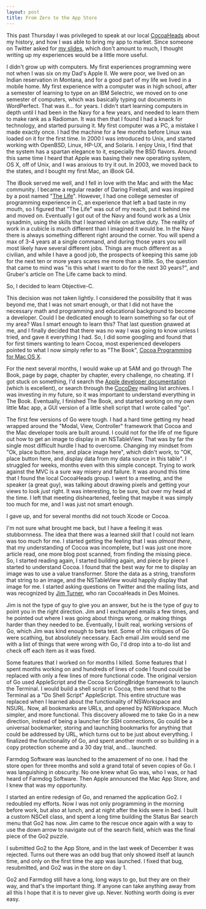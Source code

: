 ```yaml
---
layout: post
title: From Zero to the App Store
---
```


This past Thursday I was privileged to speak at our local [CocoaHeads][1] about my history, and how I was able to bring my app to market. Since someone on Twitter asked for [my slides][2], which don't amount to much, I thought writing up my experiences would be a little more useful. 

I didn't grow up with computers. My first experiences programming were not when I was six on my Dad's Apple II. We were poor, we lived on an Indian reservation in Montana, and for a good part of my life we lived in a mobile home. My first experience with a computer was in high school, after a semester of learning to type on an IBM Selectric, we moved on to one semester of computers, which was basically typing out documents in WordPerfect. That was it... for years. I didn't start learning computers in depth until I had been in the Navy for a few years, and needed to learn them to make rank as a Radioman. It was then that I found I had a knack for technology, and started pursuing it. My first computer was a PC, a mistake I made exactly once. I had the machine for a few months before Linux was loaded on it for the first time. In 2000 I was introduced to Unix, and started working with OpenBSD, Linux, HP-UX, and Solaris. I enjoy Unix, I find that the system has a spartan elegance to it, especially the BSD flavors. Around this same time I heard that Apple was basing their new operating system, OS X, off of Unix, and I was anxious to try it out. In 2003, we moved back to the states, and I bought my first Mac, an iBook G4.

The iBook served me well, and I fell in love with the Mac and with the Mac community. I became a regular reader of Daring Fireball, and was inspired by a post named "[The Life][6]". However, I had one college semester of programming experience in C, an experience that left a bad taste in my mouth, so I figured that "The Life" was out of my reach, put it behind me and moved on. Eventually I got out of the Navy and found work as a Unix sysadmin, using the skills that I learned while on active duty. The reality of work in a cubicle is much different than I imagined it would be. In the Navy there is always something different right around the corner. You will spend a max of 3-4 years at a single command, and during those years you will most likely have several different jobs. Things are much different as a civilian, and while I have a good job, the prospects of keeping this same job for the next ten or more years scares me more than a little. So, the question that came to mind was "is this what I want to do for the next 30 years?", and Gruber's article on The Life came back to mind. 

So, I decided to learn Objective-C.

This decision was not taken lightly. I considered the possibility that it was beyond me, that I was not smart enough, or that I did not have the necessary math and programming and educational background to become a developer. Could I be dedicated enough to learn something so far out of my area?  Was I smart enough to learn this? That last question gnawed at me, and I finally decided that there was no way I was going to know unless I tried, and gave it everything I had. So, I did some googling and found that for first timers wanting to learn Cocoa, most experienced developers pointed to what I now simply refer to as "The Book", [Cocoa Programming for Mac OS X][3].

For the next several months, I would wake up at 5AM and go through The Book, page by page, chapter by chapter, every challenge, no cheating. If I got stuck on something, I'd search the [Apple developer documentation][4] (which is excellent), or search through the [CocoDev][5] mailing list archives. I was investing in my future, so it was important to understand everything in The Book. Eventually, I finished The Book, and started working on my own little Mac app, a GUI version of a little shell script that I wrote called "go".

The first few versions of Go were tough. I had a hard time getting my head wrapped around the "Modal, View, Controller" framework that Cocoa and the Mac developer tools are built around.  I could not for the life of me figure out how to get an image to display in an NSTableView. That was by far the single most difficult hurdle I had to overcome. Changing my mindset from "Ok, place button here, and place image here", which didn't work, to "OK, place button here, and display data from my data source in this table". I struggled for weeks, months even with this simple concept. Trying to work against the MVC is a sure way misery and failure. It was around this time that I found the local CocoaHeads group. I went to a meeting, and the speaker (a great guy), was talking about drawing pixels and getting your views to look *just* right. It was interesting, to be sure, but over my head at the time. I left that meeting disheartened, feeling that maybe it was simply too much for me, and I was just not smart enough.  

I gave up, and for several months did not touch Xcode or Cocoa.  

I'm not sure what brought me back, but I have a feeling it was stubbornness. The idea that there was a learned skill that I could not learn was too much for me. I started getting the feeling that I was *almost there*, that my understanding of Cocoa was incomplete, but I was just one more article read, one more blog post scanned, from finding the missing piece. So, I started reading again, I started building again, and piece by piece I started to understand Cocoa.  I found that the best way for me to display an image was to use a value transformer.  Store the data as a string, transform that string to an image, and the NSTableView would happily display that image for me. I started asking questions on Twitter and the mailing lists, and was recognized by [Jim Turner][7], who ran CocoaHeads in Des Moines.  

Jim is not the type of guy to give you an answer, but he is the type of guy to point you in the right direction. Jim and I exchanged emails a few times, and he pointed out where I was going about things wrong, or making things harder than they needed to be. Eventually, I built real, working versions of Go, which Jim was kind enough to beta test. Some of his critiques of Go were scathing, but absolutely necessary. Each email Jim would send me with a list of things that were wrong with Go, I'd drop into a to-do list and check off each item as it was fixed. 

Some features that I worked on for months I killed. Some features that I spent months working on and hundreds of lines of code I found could be replaced with only a few lines of more functional code. The original version of Go used AppleScript and the Cocoa ScriptingBridge framework to launch the Terminal. I would build a shell script in Cocoa, then send that to the Terminal as a "Do Shell Script" AppleScript. This entire structure was replaced when I learned about the functionality of NSWorkspace and NSURL. Now, all bookmarks are URLs, and opened by NSWorkspace. Much simpler, and more functional. This discovery allowed me to take Go in a new direction, instead of being a launcher for SSH connections, Go could be a universal bookmarker, storing and launching bookmarks for anything that could be addressed by URL, which turns out to be just about everything. I finalized the functionality of Go, and spent another month or so building in a copy protection scheme and a 30 day trial, and... launched.

Farmdog Software was launched to the amazement of no one. I had the store open for three months and sold a grand total of seven copies of Go. I was languishing in obscurity. No one knew what Go was, who I was, or had heard of Farmdog Software. Then Apple announced the Mac App Store, and I knew that was my opportunity. 

I started an entire redesign of Go, and renamed the application Go2. I redoubled my efforts. Now I was not only programming in the morning before work, but also at lunch, and at night after the kids were in bed. I built a custom NSCell class, and spent a long time building the Status Bar search menu that Go2 has now. Jim came to the rescue once again with a way to use the down arrow to navigate out of the search field, which was the final piece of the Go2 puzzle.  

I submitted Go2 to the App Store, and in the last week of December it was rejected.  Turns out there was an odd bug that only showed itself at launch time, and only on the first time the app was launched.  I fixed that bug, resubmitted, and Go2 was in the store on day 1.  

Go2 and Farmdog still have a long, long ways to go, but they are on their way, and that's the important thing.  If anyone can take anything away from all this I hope that it is to never give up.  Never.  Nothing worth doing is ever easy.    




[1]: http://cocoaheads.org/us/DesMoinesIowa/index.html
[2]: http://public.iwork.com/document/?d=CocoaHeads_Presentation.key&a=p62622474
[3]: http://www.amazon.com/Cocoa-Programming-Mac-OS-3rd/dp/0321503619
[4]: http://developer.apple.com/library/mac/navigation/
[5]: http://lists.apple.com/mailman/listinfo/cocoa-dev
[6]: http://daringfireball.net/2005/10/the_life
[7]: http://www.nukethemfromorbit.com/
